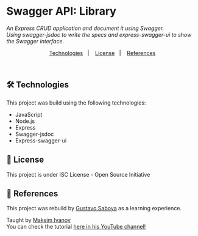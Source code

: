 # Swagger API: Library

_An Express CRUD application and document it using Swagger._ \
_Using swagger-jsdoc to write the specs and express-swagger-ui to show the Swagger interface._

<p align="center">
  <a href="#Technologies">Technologies</a>&nbsp;&nbsp;&nbsp;|&nbsp;&nbsp;&nbsp;
  <a href="#license">License</a>&nbsp;&nbsp;&nbsp;|&nbsp;&nbsp;&nbsp;
  <a href="#references">References</a>
</p>
<br>

## 🛠️ Technologies

This project was build using the following technologies:

- JavaScript
- Node.js
- Express
- Swagger-jsdoc
- Express-swagger-ui

## 📝 License

This project is under ISC License - Open Source Initiative

## 🚀 References

This project was rebuild by [Gustavo Saboya](https://github.com/saboyagustavo) as a learning experience.

Taught by [Maksim Ivanov]() \
You can check the tutorial [here in his YouTube channel!](https://www.youtube.com/watch?v=S8kmHtQeflo)
